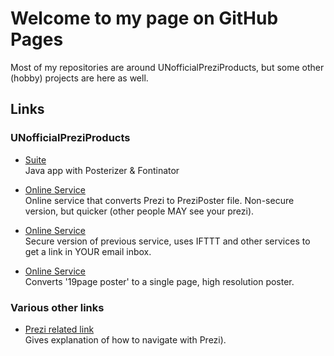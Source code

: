 # Welcome to my page on GitHub Pages

Most of my repositories are around UNofficialPreziProducts, but some other (hobby) projects are here as well.

## Links

### UNofficialPreziProducts

- [Suite](https://gumroad.com/l/Tiihf) <br>Java app with Posterizer & Fontinator

- [Online Service](https://gumroad.com/products/l/wHvMqk) <br>Online service that converts Prezi to PreziPoster file. Non-secure version, but quicker (other people MAY see your prezi). 

- [Online Service](https://gumroad.com/products/l/bQAt) <br>Secure version of previous service, uses IFTTT and other services to get a link in YOUR email inbox.

- [Online Service](https://gumroad.com/products/l/ZxWK) <br>Converts '19page poster' to a single page, high resolution poster.

### Various other links

- [Prezi related link](https://roelvanderplank.keybase.pub/UitlegNavigatieBinnenPrezi.html) <br>Gives explanation of how to navigate with Prezi).